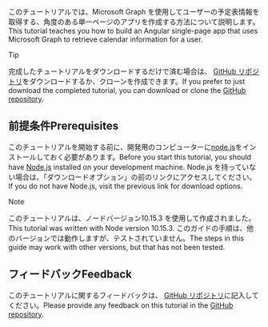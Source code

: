 <!-- markdownlint-disable MD002 MD041 -->

<span data-ttu-id="1f274-101">このチュートリアルでは、Microsoft Graph を使用してユーザーの予定表情報を取得する、角度のある単一ページのアプリを作成する方法について説明します。</span><span class="sxs-lookup"><span data-stu-id="1f274-101">This tutorial teaches you how to build an Angular single-page app that uses Microsoft Graph to retrieve calendar information for a user.</span></span>

> [!TIP]
> <span data-ttu-id="1f274-102">完成したチュートリアルをダウンロードするだけで済む場合は、 [GitHub リポジトリ](https://github.com/microsoftgraph/msgraph-training-angularspa)をダウンロードするか、クローンを作成できます。</span><span class="sxs-lookup"><span data-stu-id="1f274-102">If you prefer to just download the completed tutorial, you can download or clone the [GitHub repository](https://github.com/microsoftgraph/msgraph-training-angularspa).</span></span>

## <a name="prerequisites"></a><span data-ttu-id="1f274-103">前提条件</span><span class="sxs-lookup"><span data-stu-id="1f274-103">Prerequisites</span></span>

<span data-ttu-id="1f274-104">このチュートリアルを開始する前に、開発用のコンピューターに[node.js](https://nodejs.org)をインストールしておく必要があります。</span><span class="sxs-lookup"><span data-stu-id="1f274-104">Before you start this tutorial, you should have [Node.js](https://nodejs.org) installed on your development machine.</span></span> <span data-ttu-id="1f274-105">Node.js を持っていない場合は、「ダウンロードオプション」の前のリンクにアクセスしてください。</span><span class="sxs-lookup"><span data-stu-id="1f274-105">If you do not have Node.js, visit the previous link for download options.</span></span>

> [!NOTE]
> <span data-ttu-id="1f274-106">このチュートリアルは、ノードバージョン10.15.3 を使用して作成されました。</span><span class="sxs-lookup"><span data-stu-id="1f274-106">This tutorial was written with Node version 10.15.3.</span></span> <span data-ttu-id="1f274-107">このガイドの手順は、他のバージョンでは動作しますが、テストされていません。</span><span class="sxs-lookup"><span data-stu-id="1f274-107">The steps in this guide may work with other versions, but that has not been tested.</span></span>

## <a name="feedback"></a><span data-ttu-id="1f274-108">フィードバック</span><span class="sxs-lookup"><span data-stu-id="1f274-108">Feedback</span></span>

<span data-ttu-id="1f274-109">このチュートリアルに関するフィードバックは、 [GitHub リポジトリ](https://github.com/microsoftgraph/msgraph-training-angularspa)に記入してください。</span><span class="sxs-lookup"><span data-stu-id="1f274-109">Please provide any feedback on this tutorial in the [GitHub repository](https://github.com/microsoftgraph/msgraph-training-angularspa).</span></span>